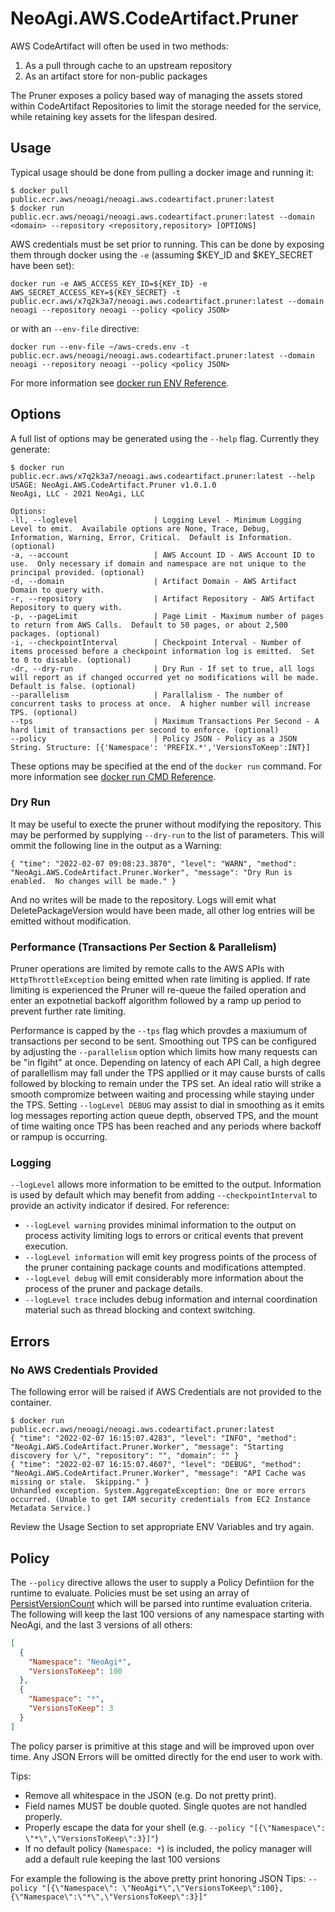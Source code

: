 # NeoAgi.AWS.CodeArtifact.Pruner

AWS CodeArtifact will often be used in two methods:

1. As a pull through cache to an upstream repository
1. As an artifact store for non-public packages

The Pruner exposes a policy based way of managing the assets stored within CodeArtifact Repositories to limit the storage needed for the service, while retaining key assets for the lifespan desired.  

## Usage

Typical usage should be done from pulling a docker image  and running it:

```
$ docker pull public.ecr.aws/neoagi/neoagi.aws.codeartifact.pruner:latest
$ docker run public.ecr.aws/neoagi/neoagi.aws.codeartifact.pruner:latest --domain <domain> --repository <repository,repository> [OPTIONS]
```

AWS credentials must be set prior to running.  This can be done by exposing them through docker using the `-e` (assuming $KEY_ID and $KEY_SECRET have been set):

```
docker run -e AWS_ACCESS_KEY_ID=${KEY_ID} -e AWS_SECRET_ACCESS_KEY=${KEY_SECRET} -t public.ecr.aws/x7q2k3a7/neoagi.aws.codeartifact.pruner:latest --domain neoagi --repository neoagi --policy <policy JSON>
```

or with an `--env-file` directive:

```
docker run --env-file ~/aws-creds.env -t public.ecr.aws/neoagi/neoagi.aws.codeartifact.pruner:latest --domain neoagi --repository neoagi --policy <policy JSON>
```

For more information see [docker run ENV Reference](https://docs.docker.com/engine/reference/run/#env-environment-variables).

## Options

A full list of options may be generated using the `--help` flag.  Currently they generate:

```
$ docker run public.ecr.aws/x7q2k3a7/neoagi.aws.codeartifact.pruner:latest --help
USAGE: NeoAgi.AWS.CodeArtifact.Pruner v1.0.1.0
NeoAgi, LLC - 2021 NeoAgi, LLC

Options:
-ll, --loglevel                 | Logging Level - Minimum Logging Level to emit.  Availabile options are None, Trace, Debug, Information, Warning, Error, Critical.  Default is Information. (optional)
-a, --account                   | AWS Account ID - AWS Account ID to use.  Only necessary if domain and namespace are not unique to the principal provided. (optional)
-d, --domain                    | Artifact Domain - AWS Artifact Domain to query with.
-r, --repository                | Artifact Repository - AWS Artifact Repository to query with.
-p, --pageLimit                 | Page Limit - Maximum number of pages to return from AWS Calls.  Default to 50 pages, or about 2,500 packages. (optional)
-i, --checkpointInterval        | Checkpoint Interval - Number of items processed before a checkpoint information log is emitted.  Set to 0 to disable. (optional)
-dr, --dry-run                  | Dry Run - If set to true, all logs will report as if changed occurred yet no modifications will be made.  Default is false. (optional)
--parallelism                   | Parallalism - The number of concurrent tasks to process at once.  A higher number will increase TPS. (optional)
--tps                           | Maximum Transactions Per Second - A hard limit of transactions per second to enforce. (optional)
--policy                        | Policy JSON - Policy as a JSON String. Structure: [{'Namespace': 'PREFIX.*','VersionsToKeep':INT}]
```

These options may be specified at the end of the `docker run` command.  For more information see [docker run CMD Reference](https://docs.docker.com/engine/reference/run/#cmd-default-command-or-options).

### Dry Run

It may be useful to execte the pruner without modifying the repository. This may be performed by supplying `--dry-run` to the list of parameters.  This will ommit the following line in the output as a Warning:

`{ "time": "2022-02-07 09:08:23.3870", "level": "WARN", "method": "NeoAgi.AWS.CodeArtifact.Pruner.Worker", "message": "Dry Run is enabled.  No changes will be made." }`

And no writes will be made to the repository.  Logs will emit what DeletePackageVersion would have been made, all other log entries will be emitted without modification.  

### Performance (Transactions Per Section & Parallelism)

Pruner operations are limited by remote calls to the AWS APIs with `HttpThrottleException` being emitted when rate limiting is applied.  If rate limiting is experienced the Pruner will re-queue the failed operation and 
enter an expotnetial backoff algorithm followed by a ramp up period to prevent further rate limiting.  

Performance is capped by the `--tps` flag which provdes a maxiumum of transactions per second to be sent.  Smoothing out TPS can be configured by adjusting the `--parallelism` option which limits how many requests can 
be "in flgiht" at once.  Depending on latency of each API Call, a high degree of parallellism may fall under the TPS appllied or it may cause bursts of calls followed by blocking to remain under the TPS set.  An ideal ratio 
will strike a smooth compromize between waiting and processing while staying under the TPS.  Setting `--logLevel DEBUG` may assist to dial in smoothing as it emits log messages reporting action queue depth, observed TPS, and 
the mount of time waiting once TPS has been reached and any periods where backoff or rampup is occurring.  

### Logging

`--logLevel` allows more information to be emitted to the output.  Information is used by default which may benefit from adding `--checkpointInterval` to provide an activity indicator if desired.  For reference:

* `--logLevel warning` provides minimal information to the output on process activity limiting logs to errors or critical events that prevent execution.
* `--logLevel information` will emit key progress points of the process of the pruner containing package counts and modifications attempted.
* `--logLevel debug` will emit considerably more information about the process of the pruner and package details.
* `--logLevel trace` includes debug information and internal coordination material such as thread blocking and context switching.  

## Errors

### No AWS Credentials Provided
The following error will be raised if AWS Credentials are not provided to the container.

```
$ docker run public.ecr.aws/neoagi/neoagi.aws.codeartifact.pruner:latest
{ "time": "2022-02-07 16:15:07.4283", "level": "INFO", "method": "NeoAgi.AWS.CodeArtifact.Pruner.Worker", "message": "Starting discovery for \/", "repository": "", "domain": "" }
{ "time": "2022-02-07 16:15:07.4607", "level": "DEBUG", "method": "NeoAgi.AWS.CodeArtifact.Pruner.Worker", "message": "API Cache was missing or stale.  Skipping." }
Unhandled exception. System.AggregateException: One or more errors occurred. (Unable to get IAM security credentials from EC2 Instance Metadata Service.)
```

Review the Usage Section to set appropriate ENV Variables and try again.

## Policy

The `--policy` directive allows the user to supply a Policy Defintiion for the runtime to evaluate.  Policies must be set using an array of [PersistVersionCount](https://github.com/NeoAgi/NeoAgi.AWS.CodeArtifact.Pruner/blob/main/NeoAgi.AWS.CodeArtifact.Pruner/Policies/PersistVersionCount.cs) 
which will be parsed into runtime evaluation criteria.  The following will keep the last 100 versions of any namespace starting with NeoAgi, and the last 3 versions of all others:

```json
[
  {
    "Namespace": "NeoAgi*",
    "VersionsToKeep": 100
  },
  {
    "Namespace": "*",
    "VersionsToKeep": 3
  }
]
```

The policy parser is primitive at this stage and will be improved upon over time.  Any JSON Errors will be omitted directly for the end user to work with.  

Tips:
- Remove all whitespace in the JSON (e.g. Do not pretty print).
- Field names MUST be double quoted.  Single quotes are not handled properly.  
- Properly escape the data for your shell (e.g. `--policy "[{\"Namespace\": \"*\",\"VersionsToKeep\":3}]"`)
- If no default policy (`Namespace: *`) is included, the policy manager will add a default rule keeping the last 100 versions

For example the following is the above pretty print honoring JSON Tips:
`--policy "[{\"Namespace\": \"NeoAgi*\",\"VersionsToKeep\":100},{\"Namespace\":\"*\",\"VersionsToKeep\":3}]"`
